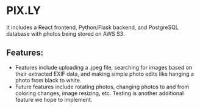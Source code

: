 # PIX.LY
 It includes a React frontend, Python/Flask backend, and PostgreSQL database with photos being stored on AWS S3.

## Features:
- Features include uploading a .jpeg file, searching for images based on their extracted EXIF data, and making simple photo edits like hanging a photo from black to white.
- Future features include rotating photos, changing photos to and from coloring changes, image resizing, etc. Testing is another additional feature we hope to implement.

